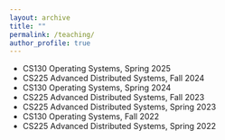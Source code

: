 ```yaml
---
layout: archive
title: ""
permalink: /teaching/
author_profile: true
---
```


* CS130 Operating Systems, Spring 2025
* CS225 Advanced Distributed Systems, Fall 2024
* CS130 Operating Systems, Spring 2024
* CS225 Advanced Distributed Systems, Fall 2023
* CS225 Advanced Distributed Systems, Spring 2023
* CS130 Operating Systems, Fall 2022
* CS225 Advanced Distributed Systems, Spring 2022

<!-- 
* [CS225 Advanced Distributed Systems](https://jhe16.github.io/teaching/2014-spring-teaching-1), Spring 2022
 -->

<!-- * <b>Teaching Assistant @ North Carolina State University</b>
  * CSC724 Advanced Distributed Systems, Spring 2021
  * CSC724 Advanced Distributed Systems, Spring 2020

* <b>Teaching Assistant @ Hong Kong Baptist University</b>
  * COMP7560 Information Systems Auditing, Spring 2014
  * COMP7800 Analytic Models in IT Management, Spring 2014 and Fall 2014
  * COMP3670 Mobile Computing, Fall 2014
  * COMP2017/COMP2320 Operation Systems, Spring 2015
  * COMP3070/COMP7790 Digital Media Computing and Communications/Special Topics in Internet and Web Technologies, Spring 2015
  * COMP4095 Information System Management and Professional Practices, Fall 2015
  * COMP3040/COMP4047 Internet and the World Wide Web, Fall 2015
 -->
